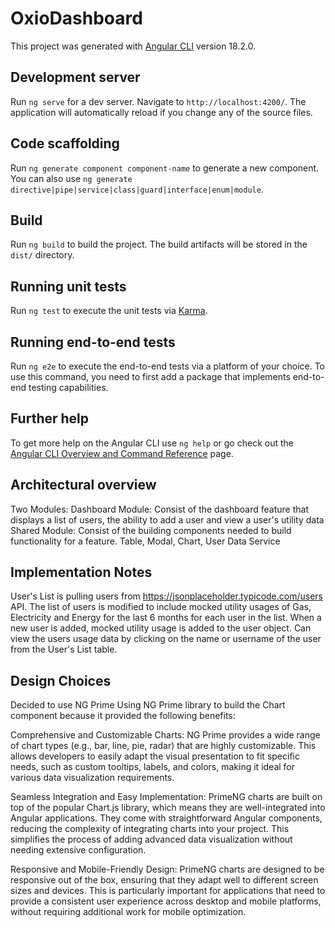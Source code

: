 # OxioDashboard

This project was generated with [Angular CLI](https://github.com/angular/angular-cli) version 18.2.0.

## Development server

Run `ng serve` for a dev server. Navigate to `http://localhost:4200/`. The application will automatically reload if you change any of the source files.

## Code scaffolding

Run `ng generate component component-name` to generate a new component. You can also use `ng generate directive|pipe|service|class|guard|interface|enum|module`.

## Build

Run `ng build` to build the project. The build artifacts will be stored in the `dist/` directory.

## Running unit tests

Run `ng test` to execute the unit tests via [Karma](https://karma-runner.github.io).

## Running end-to-end tests

Run `ng e2e` to execute the end-to-end tests via a platform of your choice. To use this command, you need to first add a package that implements end-to-end testing capabilities.

## Further help

To get more help on the Angular CLI use `ng help` or go check out the [Angular CLI Overview and Command Reference](https://angular.dev/tools/cli) page.

## Architectural overview
Two Modules:
Dashboard Module: Consist of the dashboard feature that displays a list of users, the ability to add a user and view a user's utility data
Shared Module: Consist of the building components needed to build functionality for a feature. Table, Modal, Chart, User Data Service

## Implementation Notes
User's List is pulling users from https://jsonplaceholder.typicode.com/users API.
The list of users is modified to include mocked utility usages of Gas, Electricity and Energy for the last 6 months for each user in the list.
When a new user is added, mocked utility usage is added to the user object.
Can view the users usage data by clicking on the name or username of the user from the User's List table. 


## Design Choices
Decided to use NG Prime 
Using NG Prime library to build the Chart component because it provided the following benefits:

Comprehensive and Customizable Charts: NG Prime provides a wide range of chart types (e.g., bar, line, pie, radar) that are highly customizable. This allows developers to easily adapt the visual presentation to fit specific needs, such as custom tooltips, labels, and colors, making it ideal for various data visualization requirements.

Seamless Integration and Easy Implementation: PrimeNG charts are built on top of the popular Chart.js library, which means they are well-integrated into Angular applications. They come with straightforward Angular components, reducing the complexity of integrating charts into your project. This simplifies the process of adding advanced data visualization without needing extensive configuration.

Responsive and Mobile-Friendly Design: PrimeNG charts are designed to be responsive out of the box, ensuring that they adapt well to different screen sizes and devices. This is particularly important for applications that need to provide a consistent user experience across desktop and mobile platforms, without requiring additional work for mobile optimization.

